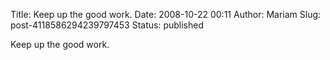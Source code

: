 Title: Keep up the good work.
Date: 2008-10-22 00:11
Author: Mariam
Slug: post-4118586294239797453
Status: published

Keep up the good work.
